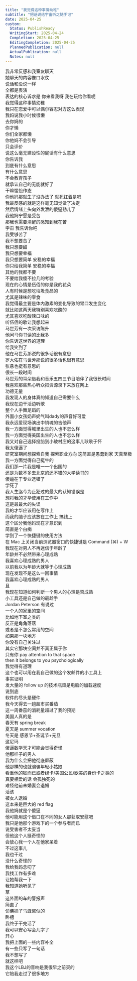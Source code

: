 ```yaml
---    
title: "我觉得这种事情幼稚"    
subtitle: "把话说给宇宙听之随手记"    
date: 2025-04-25    
custom:    
  Status: PublishReady    
  WritingStart: 2025-04-24    
  Completion: 2025-04-25    
  EditingCompletion: 2025-04-25    
  PlannedPublication: null    
  ActualPublication: null    
  Notes: null    
---        
```

我非常反感和我室友聊天      
她聊天的内容像口水仗      
说话和没说一样      
全都是表演      
表达的核心诉求是 你来看我呀 我在玩给你看呢      
我觉得这种事情幼稚        
我只在恋爱中可以偶尔容忍对方这么表现        
我妈说我小时候很懒      
去你妈的      
你才懒      
你们全家都懒        
你他妈不会引导      
只会评价      
说这么毫无建设性的屁话有什么意思      
你告诉我      
到底有什么意思      
有什么意思        
不会教育孩子      
就承认自己的无能就好了      
干嘛惺忪作态        
你他妈那就生了没办法了 就死扛着是吧      
我最反感的就是这样毫无知觉做了决定      
然后情绪上头向外发泄的傻逼劲儿了        
我他妈宁愿是受苦      
那我也需要清醒的感知到我在苦      
宇宙 我告诉你吧      
我受够苦了      
我不想要苦了      
我只想要甜      
我只想要幸福      
我只想要简单 安稳的幸福      
你只给我简单 安稳的幸福      
其他的我都不要      
不要给我傻不拉几的考验        
现在的心情是伍佰的你是我的花朵      
人有时候是想吃垃圾食品的      
尤其是辣味的零食      
我觉得最主要是体内激素的变化导致的胃口发生变化      
就比如这两天我特别喜欢吃酸的      
尤其喜欢吃酸辣口味的        
听伍佰的歌让我想起来      
马世芳有一次采访陈升      
他问马你书读的比我多      
你告诉这世界的道理      
给我笑到了      
他在马世芳那说的很多话很有意思      
罗大佑在马世芳那说的很多话也很有意思      
张悬也挺有意思的        
很长一段时间      
马世芳的耳朵借我和音乐五四三节目陪伴了我很长时间      
我喜欢那些热心听众把资源录下来放在网上      
功德无量        
我发现人的身体真的知道自己需要什么      
我现在边干活边听歌      
整个人手舞足蹈的        
外面小女孩奶声奶气叫dady的声音好可爱        
我永远爱现场演出中销魂的吉他声        
我一方面觉得城里出生的人也不怎么样      
我一方面觉得美国出生的人也不怎么样      
我又对自己选择投胎到小破村庄的这事儿耿耿于怀        
我太傻逼了      
研究室期间想探索自我 探索职业方向 这简直是愚蠢到家 天真至极        
我一方面觉得自己挺牛的      
我们那一片我是唯一一个出国的      
还是为数不多去北京的还不错的大学读书的      
傻逼在于专业选错了      
学死了        
我人生迄今为止犯过的最大的认知错误是      
想将我的才华使用在工作中      
这是最最大的失误        
我的才华应该用在写作上      
而我的脑子应该放在工作上 搞钱上      
这个区分我他妈现在才意识到      
简直是个白痴        
学到了一个快捷键的使用方法      
在 Mac 上关闭当前浏览器窗口的快捷键是 Command (⌘) + W        
我现在对男人不再迷信于年龄了      
年龄并不必然带来心理成熟      
我喜欢心理成熟的男人      
以前我以为年龄大就等于心理成熟      
现在发现不是这么一回事情      
我喜欢心理成熟的男人      
且      
我现在知道如何判断一个男人的心理是否成熟        
小工具还是自己做的最趁手        
Jordan Peterson 有说过      
一个人的家里的空间      
比如地下室之类的      
反正是角角落落      
或者是不怎么常用的空间      
如果那一块地方      
你没有自己关注过      
其实它那块空间并不真正属于你      
只有你 pay attention to that space      
then it belongs to you psychologically      
我觉得有道理      
这个也可以用在我自己做的这个发邮件的小工具上        
事实证明      
发大量的 follow up 的技术瓶颈是电脑的加载速度      
说到底      
软件的尽头是硬件        
我今天得去一趟超市买番茄      
这一周番茄的消耗量超过了我的预期        
美国人真的是      
春天有 spring break      
夏天是 summer vocation      
冬天是 感恩节+圣诞节+元旦      
这尼玛        
傻逼数学天才可能会觉得奇怪      
他那样子的男人      
我为什么会把他彻底屏蔽      
他那样的也就骗骗年轻小姑娘      
看重他的钱而已或者绿卡/美国公民/欧美的身份卡之类的      
真要相爱的话 会孤独死的      
难怪他前未婚妻会退婚      
活该        
被女人退婚      
这本来是巨大的 red flag      
我他妈就是个傻逼      
他可能用这个借口在不同的女人那获取安慰吧      
我只是他那个游戏下的一个参与者而已      
说受害者不太妥当        
但他这个人挺奇怪的      
会放心我一个人在他家呆着      
不过这事儿      
我也干过      
没什么奇怪的        
我给我妈念叨了      
我找工作有多难      
让她帮我一下      
我知道她听见了        
草      
这外面的车的警报声      
简直了      
仿佛捅了马蜂窝似的        
卧槽      
我终于干完活了      
我可以安心写会儿字了      
开心      
我把上面的一些内容补全      
有一些只写了一句话      
我不想写了      
就这样吧        
我这个LBJ的音响是我很早之前买的      
它陪我走过了很多地方        
    